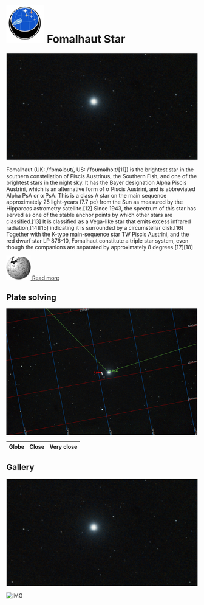 # ![](..//Imaging//Common/pyl-tiny.png) Fomalhaut Star
![](..//Imaging//HD/Fomalhaut_Star+00+co.jpg)

Fomalhaut (UK: /ˈfɒməloʊt/, US: /ˈfoʊməlhɔːt/[11]) is the brightest star in the southern constellation of Piscis Austrinus, the Southern Fish, and one of the brightest stars in the night sky. It has the Bayer designation Alpha Piscis Austrini, which is an alternative form of α Piscis Austrini, and is abbreviated Alpha PsA or α PsA. This is a class A star on the main sequence approximately 25 light-years (7.7 pc) from the Sun as measured by the Hipparcos astrometry satellite.[12] Since 1943, the spectrum of this star has served as one of the stable anchor points by which other stars are classified.[13] 
It is classified as a Vega-like star that emits excess infrared radiation,[14][15] indicating it is surrounded by a circumstellar disk.[16] Together with the K-type main-sequence star TW Piscis Austrini, and the red dwarf star LP 876-10, Fomalhaut constitute a triple star system, even though the companions are separated by approximately 8 degrees.[17][18]

[![](..//Imaging//Common/Wikipedia.png) Read more](https://en.wikipedia.org/wiki/Fomalhaut)
## Plate solving 


![IMG](..//Imaging//HD/Fomalhaut_Star_Annotated.jpg)


| Globe | Close | Very close |
| ----- | ----- | ----- |


## Gallery
![IMG](..//Imaging//HD/Fomalhaut_Star+00+co.jpg) 

![IMG](..//Imaging//HD/Fomalhaut_Star+01+co.jpg) 


